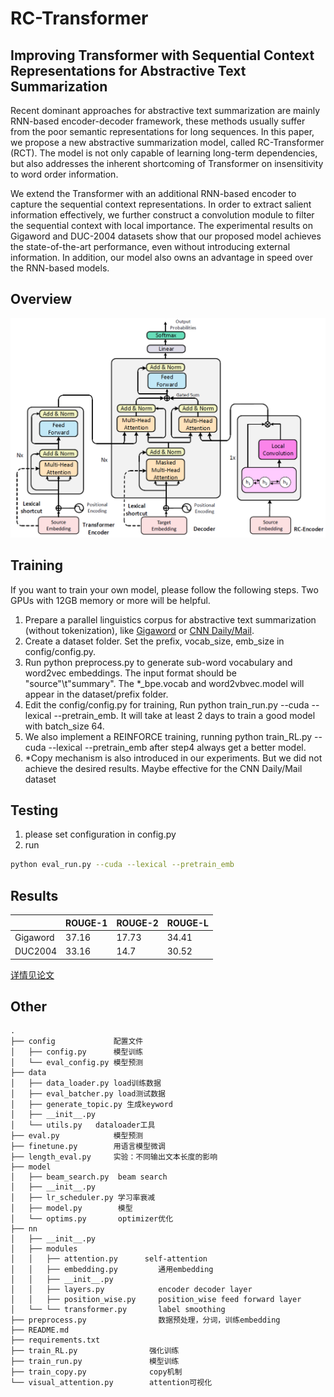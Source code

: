 # RC-Transformer
## Improving Transformer with Sequential Context Representations for Abstractive Text Summarization
 Recent dominant approaches for abstractive text summarization are mainly RNN-based encoder-decoder framework, these methods usually suffer from the poor semantic representations for long sequences. In this paper, we propose a new abstractive summarization model, called RC-Transformer (RCT). The model is not only capable of learning long-term dependencies, but also addresses the inherent shortcoming of Transformer on insensitivity to word order information.  
 
 We extend the Transformer with an additional RNN-based encoder to capture the sequential context representations. In order to extract salient information effectively, we further construct a convolution module to filter the sequential context with local importance. The experimental results on Gigaword and DUC-2004 datasets show that our proposed model achieves the state-of-the-art performance, even without introducing external information. In addition, our model also owns an advantage in speed over the RNN-based models. 

## Overview 

![Image text](https://github.com/caitian521/RCTransformer/blob/master/picture/overview.png)

## Training
If you want to train your own model, please follow the following steps. Two GPUs with 12GB memory or more will be helpful.  

1. Prepare a parallel linguistics corpus for abstractive text summarization (without tokenization), like [Gigaword](https://github.com/Ethanscuter/gigaword) or [CNN Daily/Mail](https://github.com/abisee/cnn-dailymail).  
2. Create a dataset folder. Set the prefix, vocab_size, emb_size in config/config.py.  
3. Run python preprocess.py to generate sub-word vocabulary and word2vec embeddings. The input format should be "source"\t"summary". The *_bpe.vocab and word2vbvec.model will appear in the dataset/prefix folder.  
4. Edit the config/config.py for training, Run python train_run.py --cuda --lexical --pretrain_emb. It will take at least 2 days to train a good model with batch_size 64. 
5. We also implement a REINFORCE training, running python train_RL.py --cuda --lexical --pretrain_emb after step4 always get a better model.  
6. *Copy mechanism is also introduced in our experiments. But we did not achieve the desired results. Maybe effective for the CNN Daily/Mail dataset  

## Testing  
1. please set configuration in config.py
2. run
 ```bash
 python eval_run.py --cuda --lexical --pretrain_emb
 ```

## Results

| | ROUGE-1 | ROUGE-2 | ROUGE-L |
| ---- | ---- | ---- | ---- |
| Gigaword | 37.16	| 17.73	|34.41|
| DUC2004| 33.16	| 14.7|	30.52|

[详情见论文](https://github.com/caitian521/RCTransformer/blob/master/picture/Improving%20Transformer%20with%20Sequential%20Context%20Representations%20for%20Abstractive%20Text%20Summarization.pdf)


## Other


```
.
├── config             配置文件
│   ├── config.py      模型训练
│   └── eval_config.py 模型预测
├── data
│   ├── data_loader.py load训练数据
│   ├── eval_batcher.py load测试数据
│   ├── generate_topic.py 生成keyword
│   ├── __init__.py
│   └── utils.py   dataloader工具
├── eval.py            模型预测
├── finetune.py        用语言模型微调
├── length_eval.py     实验：不同输出文本长度的影响
├── model
│   ├── beam_search.py  beam search
│   ├── __init__.py
│   ├── lr_scheduler.py 学习率衰减
│   ├── model.py        模型
│   └── optims.py       optimizer优化
├── nn
│   ├── __init__.py
│   ├── modules
│   │   ├── attention.py      self-attention
│   │   ├── embedding.py         通用embedding
│   │   ├── __init__.py
│   │   ├── layers.py            encoder decoder layer
│   │   ├── position_wise.py     position_wise feed forward layer
│   └── └── transformer.py       label smoothing
├── preprocess.py                数据预处理，分词，训练embedding
├── README.md
├── requirements.txt
├── train_RL.py                强化训练
├── train_run.py               模型训练
├── train_copy.py              copy机制
└── visual_attention.py        attention可视化
```
